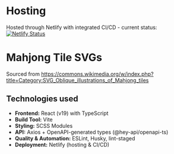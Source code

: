 # Hosting

Hosted through Netlify with integrated CI/CD - current status: [![Netlify Status](https://api.netlify.com/api/v1/badges/2af1895a-5e23-4f92-8fe5-5b6ef74cd9d4/deploy-status)](https://app.netlify.com/projects/mahjong-scoring/deploys)

# Mahjong Tile SVGs

Sourced from https://commons.wikimedia.org/w/index.php?title=Category:SVG_Oblique_illustrations_of_Mahjong_tiles

## Technologies used

- **Frontend:** React (v19) with TypeScript
- **Build Tool:** Vite
- **Styling:** SCSS Modules
- **API:** Axios + OpenAPI-generated types (@hey-api/openapi-ts)
- **Quality & Automation:** ESLint, Husky, lint-staged
- **Deployment:** Netlify (hosting & CI/CD)
